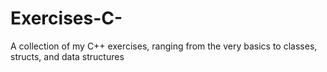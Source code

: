 # Exercises-C-
A collection of my C++ exercises, ranging from the very basics to classes, structs, and data structures
